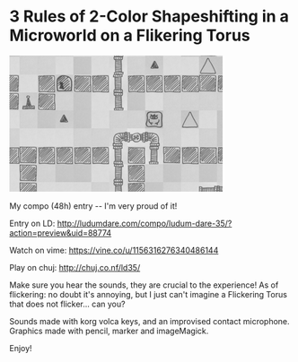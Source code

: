 #  3 Rules of 2-Color Shapeshifting in a Microworld on a Flikering Torus

![3Ro2CSiaMoaFT](/3Ro2CSiaMoaFT.png?raw=true "3Ro2CSiaMoaFT")

My compo (48h) entry -- I'm very proud of it!

Entry on LD: http://ludumdare.com/compo/ludum-dare-35/?action=preview&uid=88774

Watch on vime: https://vine.co/u/1156316276340486144

Play on chuj: http://chuj.co.nf/ld35/

Make sure you hear the sounds, they are crucial to the experience!
As of flickering: no doubt it's annoying, but I just can't imagine a Flickering Torus that does not flicker... can you?

Sounds made with korg volca keys, and an improvised contact microphone.
Graphics made with pencil, marker and imageMagick.

Enjoy!
